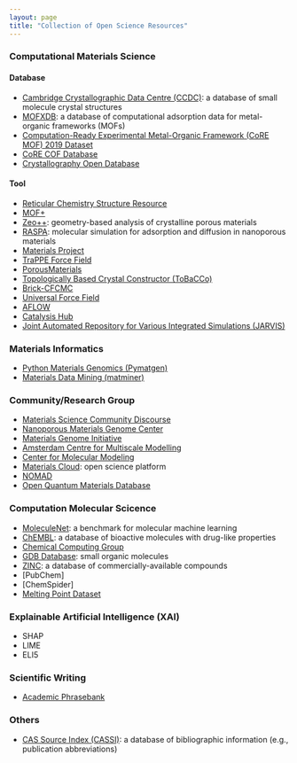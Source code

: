 ```yaml
---
layout: page
title: "Collection of Open Science Resources"
---
```


### Computational Materials Science
#### Database
- [Cambridge Crystallographic Data Centre (CCDC)](https://www.ccdc.cam.ac.uk/structures/): a database of small molecule crystal structures
- [MOFXDB](https://mof.tech.northwestern.edu/): a database of computational adsorption data for metal-organic frameworks (MOFs)
- [Computation-Ready Experimental Metal-Organic Framework (CoRE MOF) 2019 Dataset](https://zenodo.org/records/7691378)
- [CoRE COF Database](https://core-cof.github.io/CoRE-COF-Database/)
- [Crystallography Open Database](http://www.crystallography.net/cod/)

#### Tool
- [Reticular Chemistry Structure Resource](https://rcsr.anu.edu.au/)
- [MOF+](https://www.mofplus.org/)
- [Zeo++](http://www.zeoplusplus.org/): geometry-based analysis of crystalline porous materials
- [RASPA](https://iraspa.org/raspa/): molecular simulation for adsorption and diffusion in nanoporous materials​
- [Materials Project](https://next-gen.materialsproject.org/)
- [TraPPE Force Field](http://trappe.oit.umn.edu/)
- [PorousMaterials](https://simonensemble.github.io/PorousMaterials.jl/stable/)
- [Topologically Based Crystal Constructor (ToBaCCo)](https://github.com/tobacco-mofs/tobacco_3.0)
- [Brick-CFCMC](https://gitlab.com/ETh_TU_Delft/Brick-CFCMC)
- [Universal Force Field](https://simonensemble.github.io/PorousMaterials.jl/dev/force_field/)
- [AFLOW](http://www.aflowlib.org/)
- [Catalysis Hub](https://www.catalysis-hub.org/)
- [Joint Automated Repository for Various Integrated Simulations (JARVIS)](https://jarvis.nist.gov/)


### Materials Informatics
- [Python Materials Genomics (Pymatgen)](https://pymatgen.org/)
- [Materials Data Mining (matminer)](https://matminer.readthedocs.io/)


### Community/Research Group
- [Materials Science Community Discourse](https://matsci.org/)
- [Nanoporous Materials Genome Center](http://www1.chem.umn.edu/nmgc/)
- [Materials Genome Initiative](https://www.mgi.gov/)
- [Amsterdam Centre for Multiscale Modelling](https://www.acmm.nl/)
- [Center for Molecular Modeling](https://molmod.ugent.be/)
- [Materials Cloud](https://www.materialscloud.org/home): open science platform
- [NOMAD](https://nomad-lab.eu/nomad-lab/)
- [Open Quantum Materials Database](https://oqmd.org/)


### Computation Molecular Scicence
- [MoleculeNet](https://moleculenet.org/): a benchmark for molecular machine learning
- [ChEMBL](https://www.ebi.ac.uk/chembl/): a database of bioactive molecules with drug-like properties
- [Chemical Computing Group](https://www.chemcomp.com/index.htm)
- [GDB Database](https://gdb.unibe.ch/downloads/): small organic molecules
- [ZINC](https://zinc15.docking.org/): a database of commercially-available compounds
- [PubChem]
- [ChemSpider]
- [Melting Point Dataset](http://dx.doi.org/10.6084/m9.figshare.1031638)


### Explainable Artificial Intelligence (XAI)
- SHAP
- LIME
- ELI5


### Scientific Writing
- [Academic Phrasebank](https://www.phrasebank.manchester.ac.uk/)


### Others
- [CAS Source Index (CASSI)](https://cassi.cas.org/search.jsp): a database of bibliographic information (e.g., publication abbreviations)



